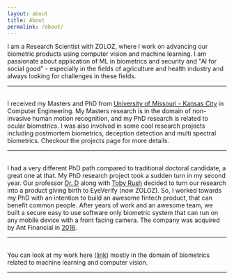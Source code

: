 ```yaml
---
layout: about
title: About
permalink: /about/
---
```


I am a Research Scientist with ZOLOZ, where I work on advancing our biometric products using computer vision and machine learning. I am passionate about application of ML in biometrics and security and "AI for social good" - especially in the fields of agriculture and health industry and always looking for challenges in these fields.

---
<br>
I received my Masters and PhD from <a href="https://sce.umkc.edu/research-sites/cibit/index.html/">University of Missouri - Kansas City</a> in Computer Engineering. My Masters research is in the domain of non-invasive human motion recognition, and my PhD research is related to ocular biometrics. I was also involved in some cool research projects including postmortem biometrics, deception detection and multi spectral biometrics. Checkout the projects page for more details.

---
<br>
I had a very different PhD path compared to traditional doctoral candidate, a great one at that. My PhD research project took a sudden turn in my second year. Our professor <a href="http://sce2.umkc.edu/csee/derakhshanir/Main.html">Dr. D</a> along with <a href="https://www.linkedin.com/in/tobiasrush/">Toby Rush</a> decided to turn our research into a product giving birth to EyeVerify (now ZOLOZ). So, I worked towards my PhD with an intention to build an awesome fintech product, that can benefit common people. After years of work and an awesome team, we built a secure easy to use software only biometric system that can run on any mobile device with a front facing camera. The company was acquired by Ant Financial in <a href="https://fortune.com/2016/09/13/alibaba-buys-eye-scan-firm-eyeverify/">2016</a>.

---
<br>
You can look at my work here (<a href="https://scholar.google.com/citations?user=U-WaO8UAAAAJ&hl=en">link</a>) mostly in the domain of biometrics related to machine learning and computer vision.

---

